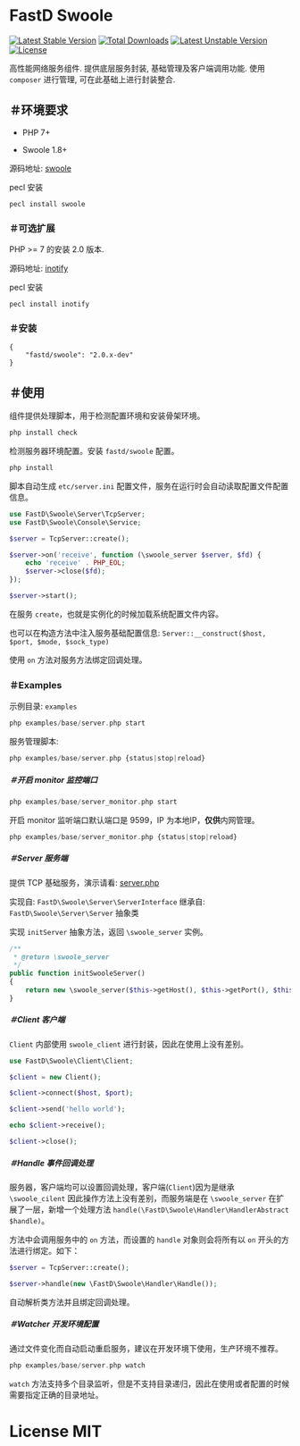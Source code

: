 # FastD Swoole

[![Latest Stable Version](https://poser.pugx.org/fastd/swoole/v/stable)](https://packagist.org/packages/fastd/swoole) [![Total Downloads](https://poser.pugx.org/fastd/swoole/downloads)](https://packagist.org/packages/fastd/swoole) [![Latest Unstable Version](https://poser.pugx.org/fastd/swoole/v/unstable)](https://packagist.org/packages/fastd/swoole) [![License](https://poser.pugx.org/fastd/swoole/license)](https://packagist.org/packages/fastd/swoole)

高性能网络服务组件. 提供底层服务封装, 基础管理及客户端调用功能. 使用 `composer` 进行管理, 可在此基础上进行封装整合.

## ＃环境要求

* PHP 7+

* Swoole 1.8+

源码地址: [swoole](https://github.com/swoole/swoole-src)

pecl 安装

```shell
pecl install swoole
```

### ＃可选扩展

PHP >= 7 的安装 2.0 版本.

源码地址: [inotify](http://pecl.php.net/package/inotify)

pecl 安装

```shell
pecl install inotify
```

### ＃安装

```
{
    "fastd/swoole": "2.0.x-dev"
}
```

## ＃使用

组件提供处理脚本，用于检测配置环境和安装骨架环境。

```php
php install check
```

检测服务器环境配置。安装 `fastd/swoole` 配置。

```php
php install
```

脚本自动生成 `etc/server.ini` 配置文件，服务在运行时会自动读取配置文件配置信息。

```php
use FastD\Swoole\Server\TcpServer;
use FastD\Swoole\Console\Service;

$server = TcpServer::create();

$server->on('receive', function (\swoole_server $server, $fd) {
    echo 'receive' . PHP_EOL;
    $server->close($fd);
});

$server->start();
```

在服务 `create`，也就是实例化的时候加载系统配置文件内容。

也可以在构造方法中注入服务基础配置信息: `Server::__construct($host, $port, $mode, $sock_type)`

使用 `on` 方法对服务方法绑定回调处理。

### ＃Examples

示例目录: `examples`

```php
php examples/base/server.php start
```

服务管理脚本:

```php
php examples/base/server.php {status|stop|reload}
```

##### ＃开启 monitor 监控端口

```php
php examples/base/server_monitor.php start
```

开启 monitor 监听端口默认端口是 9599，IP 为本地IP，**仅供**内网管理。

```php
php examples/base/server_monitor.php {status|stop|reload}
```

##### ＃Server 服务端

提供 TCP 基础服务，演示请看: [server.php](examples/base/server.php)

实现自: `FastD\Swoole\Server\ServerInterface` 继承自: `FastD\Swoole\Server\Server` 抽象类

实现 `initServer` 抽象方法，返回 `\swoole_server` 实例。

```php
/**
 * @return \swoole_server
 */
public function initSwooleServer()
{
    return new \swoole_server($this->getHost(), $this->getPort(), $this->getMode(), $this->getSock());
}
```

##### ＃Client 客户端

`Client` 内部使用 `swoole_client` 进行封装，因此在使用上没有差别。

```php
use FastD\Swoole\Client\Client;

$client = new Client();

$client->connect($host, $port);

$client->send('hello world');

echo $client->receive();

$client->close();
```

##### ＃Handle 事件回调处理

服务器，客户端均可以设置回调处理，客户端(`Client`)因为是继承 `\swoole_cilent` 因此操作方法上没有差别，而服务端是在 `\swoole_server` 在扩展了一层，新增一个处理方法 `handle(\FastD\Swoole\Handler\HandlerAbstract $handle)`。

方法中会调用服务中的 `on` 方法，而设置的 `handle` 对象则会将所有以 `on` 开头的方法进行绑定。如下：

```php
$server = TcpServer::create();

$server->handle(new \FastD\Swoole\Handler\Handle());
```

自动解析类方法并且绑定回调处理。

##### ＃Watcher 开发环境配置

通过文件变化而自动启动重启服务，建议在开发环境下使用，生产环境不推荐。

```php
php examples/base/server.php watch
```

`watch` 方法支持多个目录监听，但是不支持目录递归，因此在使用或者配置的时候需要指定正确的目录地址。

# License MIT
